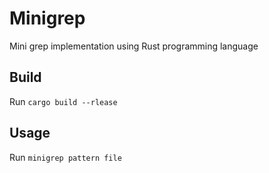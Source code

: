 # Minigrep

Mini grep implementation using Rust programming language

## Build
Run `cargo build --rlease`

## Usage
Run `minigrep pattern file`
